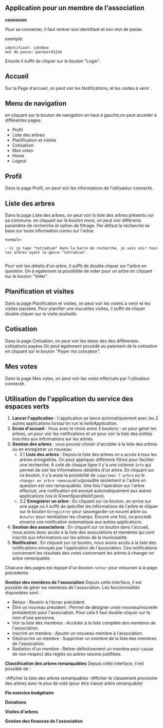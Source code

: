 ## Application pour un membre de l'association

**connexion**

Pour se connecter, il faut rentrer son identifiant et son mot de passe.

exemple:
```
identifiant: johnDoe
mot de passe: password1234
```
Ensuite il suffit de cliquer sur le bouton "Login".

## Accueil

Sur la Page d'accueil, on peut voir les Notifications, et les visites  à venir .

## Menu de navigation ##
en cliquant sur le bouton de navigation en haut à gauche,on peut accéder à différentes pages:
 
- Profil
- Liste des arbres
- Planification et visites
- Cotisatiion
- Mes votes
- Home 
- Logout 

## Profil

Dans la page Profil, on peut voir les informations de l'utilisateur connecté.

## Liste des arbres

Dans la page Liste des arbres, on peut voir la liste des arbres présents sur sa commune.
en cliquant sur le bouton more, on peut voir différents paramètre de recherche et option de filtrage.
Par défaut la recherche se base sur toute information connu sur l'arbre.

```
exemple:

- si je tape "tetradium" dans la barre de recherche, je vais voir tous les arbres ayant le genre "tetradium".


```
Pour voir les détails d'un arbre, il suffit de double cliquer sur l'arbre en question.
On à egalement la possibilité de voter pour un arbre en cliquant sur le bouton "Voter".

## Planification et visites

Dans la page Planification et visites, on peut voir les visites à venir et les visites passées.
Pour planifier une nouvelles visites, il suffit de cliquer double cliquer sur la visite souhaité.

## Cotisation
Dans la page Cotisation, on peut voir les dates des des différentes cotisations payéss
On peut également procédé au paiement de la cotisation en cliquant sur le bouton "Payer ma cotisation".

## Mes votes
Dans la page Mes votes, on peut voir les votes effectués par l'utilisateur connecté.





## Utilisation de l'application du service des espaces verts

1. **Lancer l'application** : L'application se lance automatiquement avec les 2 autres applications lorsqu'on run le *helloApplication*.  
2. **Ecran d'accueil** : Vous avez le choix entre 3 boutons : un pour gérer les arbres, un pour voir les notifications et un pour voir la liste des entités inscrites aux informations sur les arbres.
3. **Gestion des arbres** : vous pouvez choisir d'accéder à la liste des arbres ou en enregistrer un nouveau
    - 3.1 **Liste des arbres** : Depuis la liste des arbres on a accès à tous les arbres enregistrés. On peut appliquer différents filtres pour faciliter une recherche. A coté de chaque ligne il y'a une colonne `Info` qui permet de voir les informations détaillés d'un arbre. En cliquant sur ce bouton, il y'a aussi la possibilité de `supprimer l'arbre` ou le `changer en arbre remarquable`(possible seulement si l'arbre en question est non remarquable). Une fois l'opération sur l'arbre effectué, une notification est envoyé automatiquement aux autres applications (via le GreenSpaceNotif.json). 
    - 3.2 **Enregistrer un arbre** : En cliquant sur ce bouton, on arrive sur une page où il suffit de spécifier les informations de l'arbre et cliquer sur le bouton `Enregistrer` pour sauvegarder ce nouvel arbre ou `Annuler` pour reinitialiser les champs. Encore une fois, ce procédé enverra une notification automatique aux autres applications.
4. **Gestion des associations** : En cliquant sur ce bouton dans l'accueil, nous avons donc accès à la liste des associations et membres qui sont inscrits aux informations sur les arbres de la municipalité.
5. **Notification** : En cliquant sur ce bouton, nous avons accès à la liste des notifications envoyés par l'application de l'association. Ces notifications concernent les résultats des votes concernant les arbres à changer en arbre remarquable. 

Chacune des pages est équipé d'un bouton `retour` pour retourner à la page précedente.



**Gestion des membres de l'association**
Depuis cette interface, il est possible de gérer les membres de l'association. Les fonctionnalités disponibles sont :

- Retour : Revenir à l'écran précédent.
- Élire un nouveau président : Permet de désigner un(e) nouveau/nouvelle président(e) pour l'association. Pour cela il faut double-cliquer sur le nom d'une personne.
- Voir la liste des membres : Accéder à la liste complète des membres de l'association.
- Inscrire un membre : Ajouter un nouveau membre à l'association.
- Désinscrire un membre : Supprimer un membre de la liste des membres de l'association.
- Radiation d'un membre : Retirer définitivement un membre pour cause de non-respect des règles ou autres raisons justifiées.

**Classification des arbres remarquables**
Depuis cette interface, il est possible de :

-Afficher la liste des arbres remarquables
-Afficher le classement provisoire des arbres avec le plus de vote (pour être classé arbre remarquable)

**Fin exercice budgétaire**

**Donations**

**Visites d'arbres**

**Gestion des finances de l'association**








